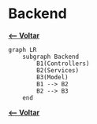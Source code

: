 # Backend

[**<-- Voltar**](arquitetura.md)

```mermaid
graph LR
    subgraph Backend
        B1(Controllers)
        B2(Services)
        B3(Model)
        B1 --> B2
        B2 --> B3
    end
```




[**<-- Voltar**](arquitetura.md)
